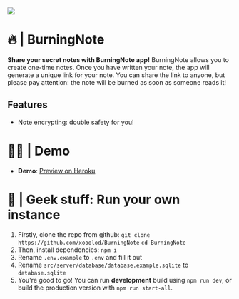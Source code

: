 <img src="https://i.imgur.com/cvIfxer.png">

# 🔥 | BurningNote
**Share your secret notes with BurningNote app!**
BurningNote allows you to create one-time notes. Once you have written your note, the app will generate a unique link for your note. You can share the link to anyone, but please pay attention: the note will be burned as soon as someone reads it!

## Features

- Note encrypting: double safety for you!


# 🧑‍🔬 | Demo

- **Demo**: [Preview on Heroku](https://burning-note-220ef495fdb9.herokuapp.com/)

# 🧪 | Geek stuff: Run your own instance 

1) Firstly, clone the repo from github:
`git clone https://github.com/xooolod/BurningNote`
`cd BurningNote`
2) Then, install dependencies:
`npm i`
3) Rename `.env.example` to `.env` and fill it out
4) Rename `src/server/database/database.example.sqlite` to `database.sqlite`
5) You're good to go! You can run **development** build using `npm run dev`, or build the production version with `npm run start-all`.

